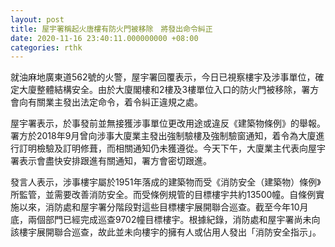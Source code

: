```yaml
---
layout: post
title: 屋宇署稱起火唐樓有防火門被移除　將發出命令糾正
date: 2020-11-16 23:40:11.000000000 +08:00
categories: rthk
---
```


就油麻地廣東道562號的火警，屋宇署回覆表示，今日已視察樓宇及涉事單位，確定大廈整體結構安全。由於大廈閣樓和2樓及3樓單位入口的防火門被移除，署方會向有關業主發出法定命令，着令糾正違規之處。

屋宇署表示，於事發前並無接獲涉事單位更改用途或違反《建築物條例》的舉報。署方於2018年9月曾向涉事大廈業主發出強制驗樓及強制驗窗通知，着令為大廈進行訂明檢驗及訂明修葺，而相關通知仍未獲遵從。今天下午，大廈業主代表向屋宇署表示會盡快安排跟進有關通知，署方會密切跟進。

發言人表示，涉事樓宇屬於1951年落成的建築物而受《消防安全（建築物）條例》所監管，並需要改善消防安全。而受條例規管的目標樓宇共約13500幢。自條例實施以來，消防處和屋宇署分階段對這些目標樓宇展開聯合巡查。截至今年10月底，兩個部門已經完成巡查9702幢目標樓宇。根據紀錄，消防處和屋宇署尚未向該樓宇展開聯合巡查，故此並未向樓宇的擁有人或佔用人發出「消防安全指示」。
